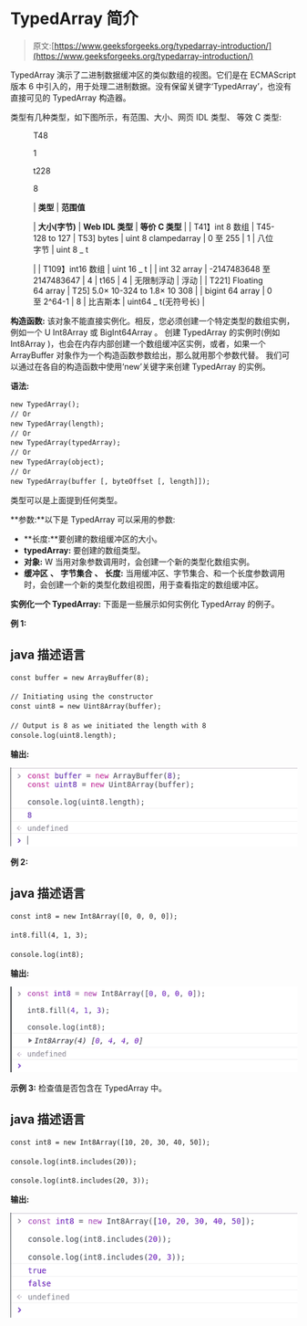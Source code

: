 # TypedArray 简介

> 原文:[https://www.geeksforgeeks.org/typedarray-introduction/](https://www.geeksforgeeks.org/typedarray-introduction/)

TypedArray 演示了二进制数据缓冲区的类似数组的视图。它们是在 ECMAScript 版本 6 中引入的，用于处理二进制数据。没有保留关键字‘TypedArray’，也没有直接可见的 TypedArray 构造器。

类型有几种类型，如下图所示，有范围、大小、网页 IDL 类型、 等效 C 类型:

<figure class="table">T48

1

t228

8

| **类型** | **范围值**

 | **大小(字节)** | **Web IDL 类型** | **等价 C 类型** |
| T41】int 8 数组 | T45-128 to 127 | T53] bytes | uint 8 clampedarray | 0 至 255 | 1 | 八位字节 | uint 8 _ t

 |
| T109】int16 数组 | uint 16 _ t |
| int 32 array | -2147483648 至 2147483647 | 4 | t165 | 4 | 无限制浮动 | 浮动 |
| T221] Floating 64 array | T25] 5.0× 10-324 to 1.8× 10 308 |
| bigint 64 array | 0 至 2^64-1 | 8 | 比吉斯本 | uint64 _ t(无符号长) |

</figure>

**构造函数:** 该对象不能直接实例化。相反，您必须创建一个特定类型的数组实例，例如一个 U Int8Array 或 BigInt64Array 。
创建 TypedArray 的实例时(例如 Int8Array )，也会在内存内部创建一个数组缓冲区实例，或者，如果一个 ArrayBuffer 对象作为一个构造函数参数给出，那么就用那个参数代替。
我们可以通过在各自的构造函数中使用‘new’关键字来创建 TypedArray 的实例。

**语法:**

```html
new TypedArray();
// Or
new TypedArray(length);
// Or
new TypedArray(typedArray);
// Or
new TypedArray(object);
// Or
new TypedArray(buffer [, byteOffset [, length]]);

```

类型可以是上面提到任何类型。

**参数:**以下是 TypedArray 可以采用的参数:

*   **长度:**要创建的数组缓冲区的大小。
*   **typedArray:** 要创建的数组类型。
*   **对象:** W 当用对象参数调用时，会创建一个新的类型化数组实例。
*   **缓冲区** **、** **字节集合** **、** **长度:** 当用缓冲区、字节集合、和一个长度参数调用时，会创建一个新的类型化数组视图，用于查看指定的数组缓冲区。

**实例化一个 TypedArray:** 下面是一些展示如何实例化 TypedArray 的例子。

**例 1:**

## java 描述语言

```html
const buffer = new ArrayBuffer(8);

// Initiating using the constructor
const uint8 = new Uint8Array(buffer);

// Output is 8 as we initiated the length with 8
console.log(uint8.length);
```

**输出:**

![](img/c6d9ac401435c43a956842f24dc75680.png)

**例 2:**

## java 描述语言

```html
const int8 = new Int8Array([0, 0, 0, 0]);

int8.fill(4, 1, 3);

console.log(int8);
```

**输出:**

![](img/7489ee13219d9e762ec45f334f3d1918.png)

**示例 3:** 检查值是否包含在 TypedArray 中。

## java 描述语言

```html
const int8 = new Int8Array([10, 20, 30, 40, 50]);

console.log(int8.includes(20));

console.log(int8.includes(20, 3));
```

**输出:**

![](img/b61e2c4006ef98d8530a72a5db6f951d.png)